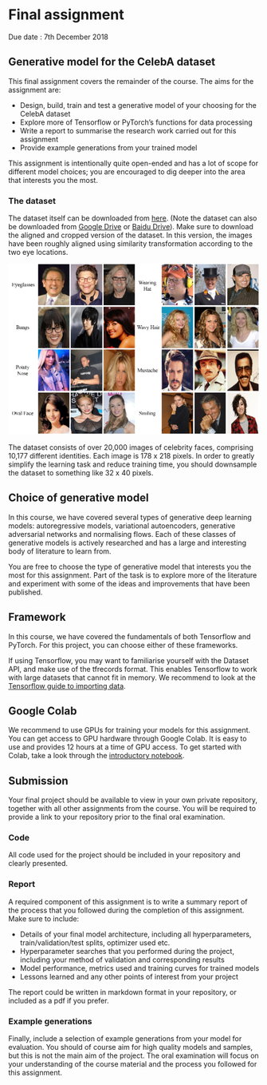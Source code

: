 # Final assignment

Due date : 7th December 2018

## Generative model for the CelebA dataset

This final assignment covers the remainder of the course. The aims for the assignment are:
* Design, build, train and test a generative model of your choosing for the CelebA dataset
* Explore more of Tensorflow or PyTorch’s functions for data processing
* Write a report to summarise the research work carried out for this assignment
* Provide example generations from your trained model

This assignment is intentionally quite open-ended and has a lot of scope for different model choices; you are encouraged to dig deeper into the area that interests you the most.

### The dataset

The dataset itself can be downloaded from [here](http://mmlab.ie.cuhk.edu.hk/projects/ "CelebA dataset"). (Note the dataset can also be downloaded from [Google Drive](https://drive.google.com/drive/folders/0B7EVK8r0v71pWEZsZE9oNnFzTm8 "CelebA dataset") or [Baidu Drive](https://pan.baidu.com/s/1eSNpdRG#list/path=%2FCelebA "CelebA dataset")). Make sure to download the aligned and cropped version of the dataset. In this version, the images have been roughly aligned using similarity transformation according to the two eye locations.

<p align="center">
  <img width=“588” height=“400” src=celebA.png>
</p>

The dataset consists of over 20,000 images of celebrity faces, comprising 10,177 different identities. Each image is 178 x 218 pixels. In order to greatly simplify the learning task and reduce training time, you should downsample the dataset to something like 32 x 40 pixels. 

## Choice of generative model

In this course, we have covered several types of generative deep learning models: autoregressive models, variational autoencoders, generative adversarial networks and normalising flows. Each of these classes of generative models is actively researched and has a large and interesting body of literature to learn from. 

You are free to choose the type of generative model that interests you the most for this assignment. Part of the task is to explore more of the literature and experiment with some of the ideas and improvements that have been published. 

## Framework

In this course, we have covered the fundamentals of both Tensorflow and PyTorch. For this project, you can choose either of these frameworks.

If using Tensorflow, you may want to familiarise yourself with the Dataset API, and make use of the tfrecords format. This enables Tensorflow to work with large datasets that cannot fit in memory. We recommend to look at the [Tensorflow guide to importing data](https://www.tensorflow.org/guide/datasets).

## Google Colab

We recommend to use GPUs for training your models for this assignment. You can get access to GPU hardware through Google Colab. It is easy to use and provides 12 hours at a time of GPU access. To get started with Colab, take a look through the [introductory notebook](https://colab.research.google.com/notebooks/welcome.ipynb).

## Submission

Your final project should be available to view in your own private repository, together with all other assignments from the course. You will be required to provide a link to your repository prior to the final oral examination.

### Code

All code used for the project should be included in your repository and clearly presented.

### Report

A required component of this assignment is to write a summary report of the process that you followed during the completion of this assignment. Make sure to include:

* Details of your final model architecture, including all hyperparameters, train/validation/test splits, optimizer used etc.
* Hyperparameter searches that you performed during the project, including your method of validation and corresponding results
* Model performance, metrics used and training curves for trained models
* Lessons learned and any other points of interest from your project

The report could be written in markdown format in your repository, or included as a pdf if you prefer.

### Example generations

Finally, include a selection of example generations from your model for evaluation. You should of course aim for high quality models and samples, but this is not the main aim of the project. The oral examination will focus on your understanding of the course material and the process you followed for this assignment.
